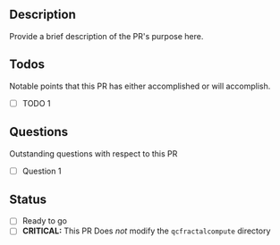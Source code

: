 <!-- Thank you for your contribution! -->
<!-- WARNING! All pull requests that modify the qcportal folder *must* happen on github.com/MolSSI/QCFractal -->
<!-- QCPortal is derived from the QCFractal/interface folder! -->

## Description
Provide a brief description of the PR's purpose here.

## Todos
Notable points that this PR has either accomplished or will accomplish.
  - [ ] TODO 1

## Questions
Outstanding questions with respect to this PR
- [ ] Question 1 

## Status
- [ ] Ready to go
- [ ] **CRITICAL:** This PR Does *not* modify the `qcfractalcompute` directory
